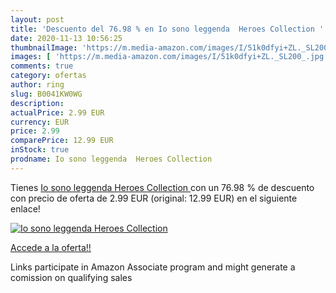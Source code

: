 ```yaml
---
layout: post
title: 'Descuento del 76.98 % en Io sono leggenda  Heroes Collection '
date: 2020-11-13 10:56:25
thumbnailImage: 'https://m.media-amazon.com/images/I/51k0dfyi+ZL._SL200_.jpg'
images: [ 'https://m.media-amazon.com/images/I/51k0dfyi+ZL._SL200_.jpg' ]
comments: true
category: ofertas
author: ring
slug: B0041KW0WG
description:
actualPrice: 2.99 EUR
currency: EUR
price: 2.99
comparePrice: 12.99 EUR
inStock: true
prodname: Io sono leggenda  Heroes Collection 
---
```


Tienes [Io sono leggenda  Heroes Collection ](https://www.amazon.it/dp/B0041KW0WG/?tag=tolees00-21) con un 76.98 % de descuento con precio de oferta de 2.99 EUR (original: 12.99 EUR) en el siguiente enlace!

[![Io sono leggenda  Heroes Collection ](https://m.media-amazon.com/images/I/51k0dfyi+ZL._SL200_.jpg)](https://www.amazon.it/dp/B0041KW0WG/?tag=tolees00-21)

[Accede a la oferta!!](https://www.amazon.it/dp/B0041KW0WG/?tag=tolees00-21)

Links participate in Amazon Associate program and might generate a comission on qualifying sales


